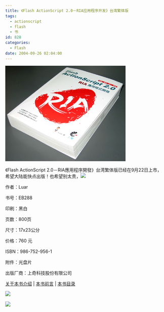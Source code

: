```yaml
---
title: 《Flash ActionScript 2.0－RIA应用程序开发》台湾繁体版
tags:
  - actionscript
  - flash
  - 书
id: 828
categories:
  - Flash
date: 2004-09-26 02:04:00
---
```


![](/images/2004/09/26_12744.jpg)

《Flash ActionScript 2.0－RIA應用程序開發》台湾繁体版已经在9月22日上市，希望大陆能快点出版！也希望别太贵，![](/images/2007/08/05_em005_12891.gif)

作者：Luar

书号：EB288

印刷：黑白

页数：800页

尺寸：17x23公分

价格：760 元

ISBN：986-752-956-1

附件：光盘片

出版厂商：上奇科技股份有限公司

[关于本书介绍](http://www.grandtech.com.tw/book/books_det.asp?otherid=357) | [本书前言](http://www.luar.com.hk/flashbook/archives/000249.php) | [本书目录](http://www.luar.com.hk/flashbook/archives/000345.php)

![](/blog/upload/2004/09/26/26_1571425136.jpg)

![](/blog/upload/2004/09/26/26_158927959.jpg)